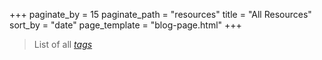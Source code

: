 +++
paginate_by = 15
paginate_path = "resources"
title = "All Resources"
sort_by = "date"
page_template = "blog-page.html"
+++

> List of all *[tags](/blog/tags)*   
